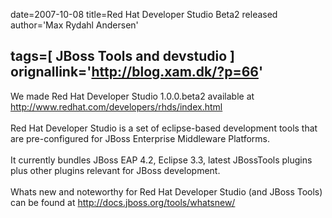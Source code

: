 date=2007-10-08
title=Red Hat Developer Studio Beta2 released
author='Max Rydahl Andersen'

tags=[ JBoss Tools and devstudio ]
orignallink='http://blog.xam.dk/?p=66'
---
<div><p>We made Red Hat Developer Studio 1.0.0.beta2 available at 
<a href="http://www.redhat.com/developers/rhds/index.html">http://www.redhat.com/developers/rhds/index.html</a>
<br><br>
Red Hat Developer Studio is a set of eclipse-based development tools that are pre-configured for JBoss Enterprise Middleware Platforms.
<br><br>
It currently bundles JBoss EAP 4.2, Eclipse 3.3, latest JBossTools plugins plus other plugins relevant for JBoss development.
<br><br>
Whats new and noteworthy for Red Hat Developer Studio (and JBoss Tools) can be found at
<a href="http://docs.jboss.org/tools/whatsnew/">http://docs.jboss.org/tools/whatsnew/</a>
<br><br></p></div>
